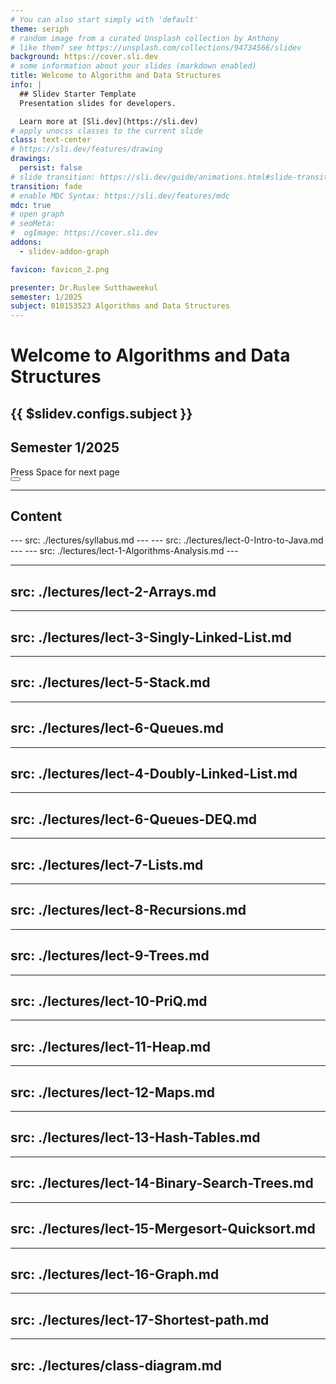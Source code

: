 ```yaml
---
# You can also start simply with 'default'
theme: seriph
# random image from a curated Unsplash collection by Anthony
# like them? see https://unsplash.com/collections/94734566/slidev
background: https://cover.sli.dev
# some information about your slides (markdown enabled)
title: Welcome to Algorithm and Data Structures
info: |
  ## Slidev Starter Template
  Presentation slides for developers.

  Learn more at [Sli.dev](https://sli.dev)
# apply unocss classes to the current slide
class: text-center
# https://sli.dev/features/drawing
drawings:
  persist: false
# slide transition: https://sli.dev/guide/animations.html#slide-transitions
transition: fade
# enable MDC Syntax: https://sli.dev/features/mdc
mdc: true
# open graph
# seoMeta:
#  ogImage: https://cover.sli.dev
addons:
  - slidev-addon-graph

favicon: favicon_2.png

presenter: Dr.Ruslee Sutthaweekul
semester: 1/2025
subject: 010153523 Algorithms and Data Structures 
---
```


# Welcome to Algorithms and Data Structures
## {{ $slidev.configs.subject }} <br>
## Semester 1/2025

<div @click="$slidev.nav.next" class="mt-12 py-1" hover:bg="white op-10">
  Press Space for next page <carbon:arrow-right />
</div>

<div class="abs-br m-6 text-xl">
  <button @click="$slidev.nav.openInEditor()" title="Open in Editor" class="slidev-icon-btn">
    <carbon:edit />
  </button>
  <a href="https://github.com/ruslylove/datastruct" target="_blank" class="slidev-icon-btn">
    <carbon:logo-github />
  </a>
</div>

<!--
The last comment block of each slide will be treated as slide notes. It will be visible and editable in Presenter Mode along with the slide. [Read more in the docs](https://sli.dev/guide/syntax.html#notes)
-->


---

## Content

<Toc maxDepth='1' columns='2' />
---
src: ./lectures/syllabus.md
---
---
src: ./lectures/lect-0-Intro-to-Java.md
---
---
src: ./lectures/lect-1-Algorithms-Analysis.md
---

---
src: ./lectures/lect-2-Arrays.md
---

---
src: ./lectures/lect-3-Singly-Linked-List.md
---
---
src: ./lectures/lect-5-Stack.md
---
---
src: ./lectures/lect-6-Queues.md
---
---
src: ./lectures/lect-4-Doubly-Linked-List.md
---
---
src: ./lectures/lect-6-Queues-DEQ.md
---

---
src: ./lectures/lect-7-Lists.md
---
---
src: ./lectures/lect-8-Recursions.md
---
---
src: ./lectures/lect-9-Trees.md
---
---
src: ./lectures/lect-10-PriQ.md
---
---
src: ./lectures/lect-11-Heap.md
---
---
src: ./lectures/lect-12-Maps.md
---
---
src: ./lectures/lect-13-Hash-Tables.md
---
---
src: ./lectures/lect-14-Binary-Search-Trees.md
---
---
src: ./lectures/lect-15-Mergesort-Quicksort.md
---
---
src: ./lectures/lect-16-Graph.md
---
---
src: ./lectures/lect-17-Shortest-path.md
---
---
src: ./lectures/class-diagram.md
---